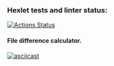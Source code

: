 ### Hexlet tests and linter status:
[![Actions Status](https://github.com/dchmerenko/python-project-lvl2/workflows/hexlet-check/badge.svg)](https://github.com/dchmerenko/python-project-lvl2/actions)

#### File difference calculator.  
[![asciicast](https://asciinema.org/a/HXIS5BnJyHmx4ccV1VnKVHfiC.svg)](https://asciinema.org/a/HXIS5BnJyHmx4ccV1VnKVHfiC)
